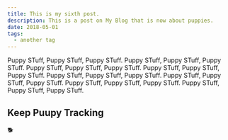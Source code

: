 ```yaml
---
title: This is my sixth post.
description: This is a post on My Blog that is now about puppies.
date: 2018-05-01
tags:
  - another tag
---
```


Puppy STuff, Puppy STuff, Puppy STuff. Puppy STuff, Puppy STuff, Puppy STuff. Puppy STuff, Puppy STuff, Puppy STuff. Puppy STuff, Puppy STuff, Puppy STuff. Puppy STuff, Puppy STuff, Puppy STuff. Puppy STuff, Puppy STuff, Puppy STuff. Puppy STuff, Puppy STuff, Puppy STuff. Puppy STuff, Puppy STuff, Puppy STuff.

## Keep Puupy Tracking

&#128021;
